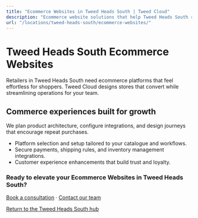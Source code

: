 ```yaml
---
title: "Ecommerce Websites in Tweed Heads South | Tweed Cloud"
description: "Ecommerce website solutions that help Tweed Heads South retailers sell with confidence."
url: "/locations/tweed-heads-south/ecommerce-websites/"
---
```


# Tweed Heads South Ecommerce Websites

Retailers in Tweed Heads South need ecommerce platforms that feel effortless for shoppers. Tweed Cloud designs stores that convert while streamlining operations for your team.

## Commerce experiences built for growth

We plan product architecture, configure integrations, and design journeys that encourage repeat purchases.

- Platform selection and setup tailored to your catalogue and workflows.
- Secure payments, shipping rules, and inventory management integrations.
- Customer experience enhancements that build trust and loyalty.

### Ready to elevate your Ecommerce Websites in Tweed Heads South?

[Book a consultation](/consultation/) · [Contact our team](/contact/)

[Return to the Tweed Heads South hub](/locations/tweed-heads-south/)
